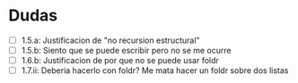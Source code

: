 # Dudas

- [ ] 1.5.a: Justificacion de "no recursion estructural"
- [ ] 1.5.b: Siento que se puede escribir pero no se me ocurre
- [ ] 1.6.b: Justificacion de por que no se puede usar foldr
- [ ] 1.7.ii: Deberia hacerlo con foldr? Me mata hacer un foldr sobre dos listas
